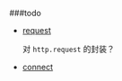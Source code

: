 ###todo


 - [request](http://blog.segmentfault.com/younglaker/1190000000385867)

    对 `http.request` 的封装？


 - [connect](http://www.senchalabs.org/connect/session.html)
